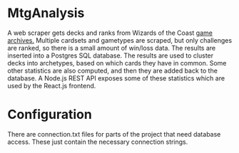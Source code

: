 # MtgAnalysis
A web scraper gets decks and ranks from Wizards of the Coast [game archives.](https://magic.wizards.com/en/content/deck-lists-magic-online-products-game-info)
Multiple cardsets and gametypes are scraped, but only challenges are ranked, so there is a small amount of win/loss data. The results are inserted into a Postgres SQL database.
The results are used to cluster decks into archetypes, based on which cards they have in common. Some other statistics are also computed, and then they are added back to the database. 
A Node.js REST API exposes some of these statistics which are used by the React.js frontend.

# Configuration
There are connection.txt files for parts of the project that need database access. These just contain the necessary connection strings.